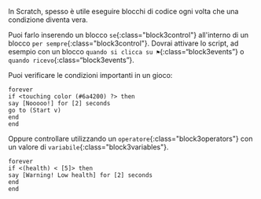 In Scratch, spesso è utile eseguire blocchi di codice ogni volta che una condizione diventa vera.

Puoi farlo inserendo un blocco `se`{:class="block3control"} all'interno di un blocco `per sempre`{:class="block3control"}. Dovrai attivare lo script, ad esempio con un blocco `quando si clicca su ⚑`{:class=“block3events”} o `quando ricevo`{:class=“block3events”}.

Puoi verificare le condizioni importanti in un gioco:

```blocks3
forever
if <touching color (#6a4200) ?> then
say [Nooooo!] for [2] seconds
go to (Start v)
end
end
```

Oppure controllare utilizzando un `operatore`{:class="block3operators"} con un valore di `variabile`{:class="block3variables"}.

```blocks3
forever
if <(health) < [5]> then
say [Warning! Low health] for [2] seconds
end
end
```
